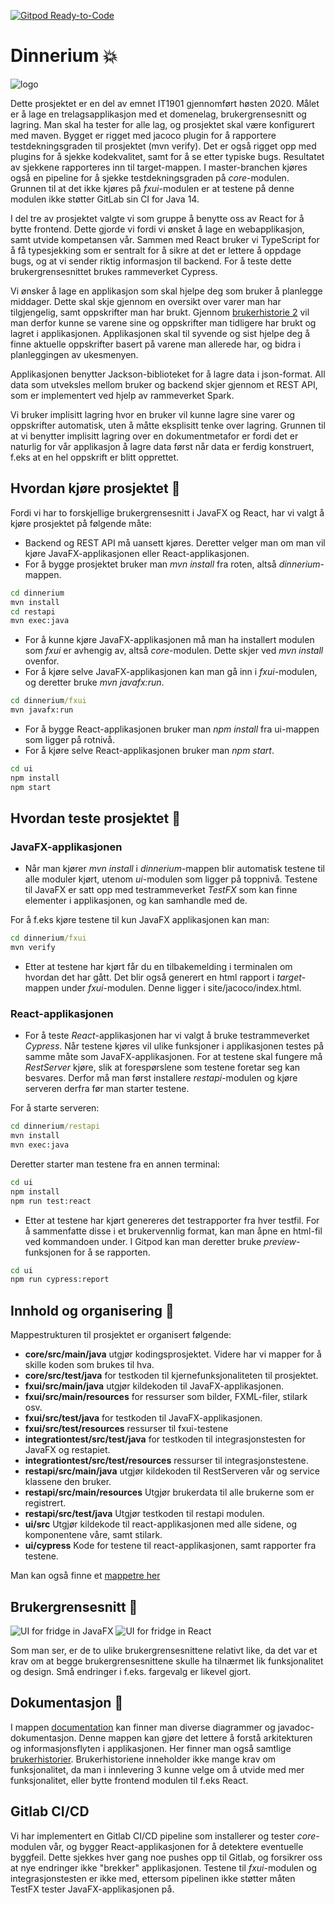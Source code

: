 [![Gitpod Ready-to-Code](https://img.shields.io/badge/Gitpod-Ready--to--Code-blue?logo=gitpod)](https://gitpod.idi.ntnu.no/#https://gitlab.stud.idi.ntnu.no/it1901/groups-2020/gr2038/dinnerium/)

# Dinnerium 💥

![logo](http://folk.ntnu.no/anderobs/images/dinnerium.png "Our logo")

Dette prosjektet er en del av emnet IT1901 gjennomført høsten 2020. Målet er å lage en trelagsapplikasjon med et domenelag, brukergrensesnitt og lagring.
Man skal ha tester for alle lag, og prosjektet skal være konfigurert med maven. Bygget er rigget med jacoco plugin for å rapportere testdekningsgraden til prosjektet (mvn verify).
Det er også rigget opp med plugins for å sjekke kodekvalitet, samt for å se etter typiske bugs. Resultatet av sjekkene rapporteres inn til target-mappen.
I master-branchen kjøres også en pipeline for å sjekke testdekningsgraden på _core_-modulen. Grunnen til at det ikke kjøres på _fxui_-modulen er at testene på
denne modulen ikke støtter GitLab sin CI for Java 14.

I del tre av prosjektet valgte vi som gruppe å benytte oss av React for å bytte frontend. Dette gjorde vi fordi vi ønsket å lage en webapplikasjon, samt utvide
kompetansen vår. Sammen med React bruker vi TypeScript for å få typesjekking som er sentralt for å sikre at det er lettere å oppdage bugs, og at vi sender riktig 
informasjon til backend. For å teste dette brukergrensesnittet brukes rammeverket Cypress.

Vi ønsker å lage en applikasjon som skal hjelpe deg som bruker å planlegge middager. Dette skal skje gjennom en oversikt over varer man har tilgjengelig,
samt oppskrifter man har brukt. Gjennom [brukerhistorie 2](documentation/brukerhistorier.md) vil man derfor kunne se varene sine og oppskrifter man tidligere har brukt og lagret
i applikasjonen. Applikasjonen skal til syvende og sist hjelpe deg å finne aktuelle oppskrifter basert på varene man allerede har, og bidra i planleggingen av ukesmenyen.

Applikasjonen benytter Jackson-biblioteket for å lagre data i json-format. All data som utveksles mellom bruker og backend skjer gjennom et REST API, som er implementert ved hjelp av rammeverket Spark.

Vi bruker implisitt lagring hvor en bruker vil kunne lagre sine varer og oppskrifter automatisk, uten å måtte eksplisitt tenke over lagring. Grunnen til at vi benytter implisitt lagring over en dokumentmetafor er fordi det er naturlig
for vår applikasjon å lagre data først når data er ferdig konstruert, f.eks at en hel oppskrift er blitt opprettet.

## Hvordan kjøre prosjektet 🚀

Fordi vi har to forskjellige brukergrensesnitt i JavaFX og React, har vi valgt å kjøre prosjektet på følgende måte:

- Backend og REST API må uansett kjøres. Deretter velger man om man vil kjøre JavaFX-applikasjonen eller React-applikasjonen.
- For å bygge prosjektet bruker man _mvn install_ fra roten, altså _dinnerium_-mappen.

```bat
cd dinnerium
mvn install
cd restapi
mvn exec:java
```

- For å kunne kjøre JavaFX-applikasjonen må man ha installert modulen som _fxui_ er avhengig av, altså _core_-modulen. Dette skjer ved _mvn install_ ovenfor.
- For å kjøre selve JavaFX-applikasjonen kan man gå inn i _fxui_-modulen, og deretter bruke _mvn javafx:run_.

```bat
cd dinnerium/fxui
mvn javafx:run
```

- For å bygge React-applikasjonen bruker man _npm install_ fra ui-mappen som ligger på rotnivå.
- For å kjøre selve React-applikasjonen bruker man _npm start_.

```bat
cd ui
npm install
npm start
```

## Hvordan teste prosjektet 🧪

### JavaFX-applikasjonen

- Når man kjører _mvn install_ i _dinnerium_-mappen blir automatisk testene til alle moduler kjørt, utenom _ui_-modulen som ligger på toppnivå. Testene til JavaFX er satt opp med testrammeverket _TestFX_ som kan finne elementer i applikasjonen, og kan samhandle med de.

For å f.eks kjøre testene til kun JavaFX applikasjonen kan man:

```bat
cd dinnerium/fxui
mvn verify
```

- Etter at testene har kjørt får du en tilbakemelding i terminalen om hvordan det har gått. Det blir også generert en html rapport i _target_-mappen under _fxui_-modulen. Denne ligger i site/jacoco/index.html.

### React-applikasjonen

- For å teste _React_-applikasjonen har vi valgt å bruke testrammeverket _Cypress_. Når testene kjøres vil ulike funksjoner i applikasjonen testes på samme måte som JavaFX-applikasjonen. For at testene skal fungere må _RestServer_ kjøre, slik at forespørslene som testene foretar seg kan besvares. Derfor må man først installere _restapi_-modulen og kjøre serveren derfra før man starter testene.

For å starte serveren:

```bat
cd dinnerium/restapi
mvn install
mvn exec:java
```

Deretter starter man testene fra en annen terminal:

```bat
cd ui
npm install
npm run test:react
```

- Etter at testene har kjørt genereres det testrapporter fra hver testfil. For å sammenfatte disse i et brukervennlig format, kan man åpne en html-fil ved kommandoen under. I Gitpod kan man deretter bruke _preview_-funksjonen for å se rapporten.

```bat
cd ui
npm run cypress:report
```

## Innhold og organisering 🎨

Mappestrukturen til prosjektet er organisert følgende:

- **core/src/main/java** utgjør kodingsprosjektet. Videre har vi mapper for å skille koden som brukes til hva.
- **core/src/test/java** for testkoden til kjernefunksjonaliteten til prosjektet.
- **fxui/src/main/java** utgjør kildekoden til JavaFX-applikasjonen.
- **fxui/src/main/resources** for ressurser som bilder, FXML-filer, stilark osv.
- **fxui/src/test/java** for testkoden til JavaFX-applikasjonen.
- **fxui/src/test/resources** ressurser til fxui-testene
- **integrationtest/src/test/java** for testkoden til integrasjonstesten for JavaFX og restapiet.
- **integrationtest/src/test/resources** ressurser til integrasjonstestene.
- **restapi/src/main/java** utgjør kildekoden til RestServeren vår og service klassene den bruker.
- **restapi/src/main/resources** Utgjør brukerdata til alle brukerne som er registrert.
- **restapi/src/test/java** Utgjør testkoden til restapi modulen.  
- **ui/src** Utgjør kildekode til react-applikasjonen med alle sidene, og komponentene våre, samt stilark.
- **ui/cypress** Kode for testene til react-applikasjonen, samt rapporter fra testene.

Man kan også finne et [mappetre her](documentation/document_tree.md)

## Brukergrensesnitt 💄

![UI for fridge in  JavaFX](http://folk.ntnu.no/anderobs/images/fridge.png "JavaFX UI")
![UI for fridge in React](/uploads/1abca2db4726c400c0a1edcd02991f08/fridgePageStyle.png "React UI")

Som man ser, er de to ulike brukergrensesnittene relativt like, da det var et krav om at begge brukergrensesnittene skulle ha tilnærmet lik funksjonalitet og design. Små endringer i f.eks. fargevalg er likevel gjort.

## Dokumentasjon 📝

I mappen [documentation](documentation) kan finner man diverse diagrammer og javadoc-dokumentasjon. Denne mappen kan gjøre det lettere å forstå arkitekturen og informasjonsflyten i applikasjonen.
Her finner man også samtlige [brukerhistorier](documentation/brukerhistorier.md). Brukerhistoriene inneholder ikke mange krav om funksjonalitet, da man i innlevering 3 kunne velge om å utvide med mer funksjonalitet, eller bytte frontend modulen til f.eks React.

## Gitlab CI/CD

Vi har implementert en Gitlab CI/CD pipeline som installerer og tester _core_-modulen vår, og bygger React-applikasjonen for å detektere eventuelle byggfeil. Dette sjekkes hver gang noe pushes opp til Gitlab, og forsikrer oss at nye endringer ikke "brekker" applikasjonen. Testene til _fxui_-modulen og integrasjonstesten er ikke med, ettersom pipelinen ikke støtter måten TestFX tester JavaFX-applikasjonen på.
